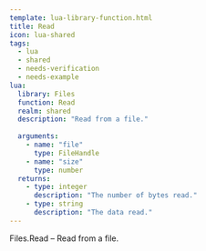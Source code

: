 ```yaml
---
template: lua-library-function.html
title: Read
icon: lua-shared
tags:
  - lua
  - shared
  - needs-verification
  - needs-example
lua:
  library: Files
  function: Read
  realm: shared
  description: "Read from a file."
  
  arguments:
    - name: "file"
      type: FileHandle
    - name: "size"
      type: number
  returns:
    - type: integer
      description: "The number of bytes read."
    - type: string
      description: "The data read."
---
```


<div class="lua__search__keywords">
Files.Read &#x2013; Read from a file.
</div>
